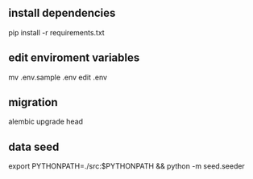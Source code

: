 ## install dependencies

pip install -r requirements.txt

## edit enviroment variables

mv .env.sample .env
edit .env 

## migration

alembic upgrade head

## data seed

export PYTHONPATH=./src:$PYTHONPATH && python -m seed.seeder <revision>